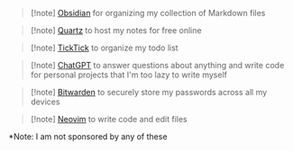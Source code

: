 > [!note] [Obsidian](https://obsidian.md/) for organizing my collection of Markdown files

> [!note] [Quartz](https://github.com/jackyzha0/quartz) to host my notes for free online

> [!note] [TickTick](https://ticktick.com/webapp/) to organize my todo list

> [!note] [ChatGPT](https://chat.openai.com/) to answer questions about anything and write code for personal projects that I'm too lazy to write myself

> [!note] [Bitwarden](https://bitwarden.com/) to securely store my passwords across all my devices

> [!note] [Neovim](https://neovim.io/) to write code and edit files

*Note: I am not sponsored by any of these

